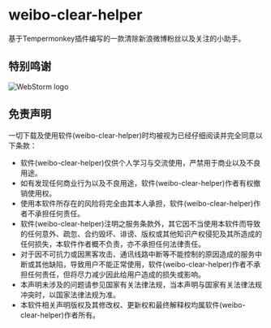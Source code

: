 # weibo-clear-helper
基于Tempermonkey插件编写的一款清除新浪微博粉丝以及关注的小助手。

## 特别鸣谢
![WebStorm logo](https://resources.jetbrains.com/storage/products/company/brand/logos/WebStorm.png)

## 免责声明
一切下载及使用软件(weibo-clear-helper)时均被视为已经仔细阅读并完全同意以下条款：

* 软件(weibo-clear-helper)仅供个人学习与交流使用，严禁用于商业以及不良用途。
* 如有发现任何商业行为以及不良用途，软件(weibo-clear-helper)作者有权撤销使用权。
* 使用本软件所存在的风险将完全由其本人承担，软件(weibo-clear-helper)作者不承担任何责任。
* 软件(weibo-clear-helper)注明之服务条款外，其它因不当使用本软件而导致的任何意外、疏忽、合约毁坏、诽谤、版权或其他知识产权侵犯及其所造成的任何损失，本软件作者概不负责，亦不承担任何法律责任。
* 对于因不可抗力或因黑客攻击、通讯线路中断等不能控制的原因造成的服务中断或其他缺陷，导致用户不能正常使用，软件(weibo-clear-helper)作者不承担任何责任，但将尽力减少因此给用户造成的损失或影响。
* 本声明未涉及的问题请参见国家有关法律法规，当本声明与国家有关法律法规冲突时，以国家法律法规为准。
* 本软件相关声明版权及其修改权、更新权和最终解释权均属软件(weibo-clear-helper)作者所有。
